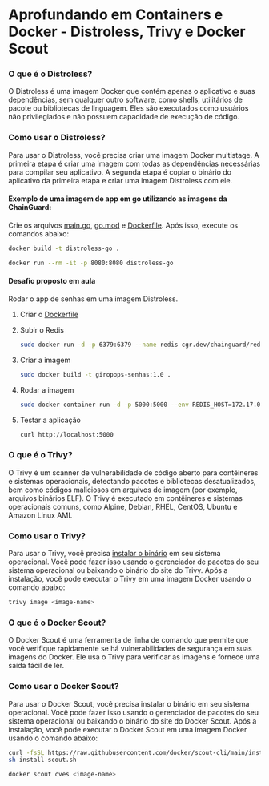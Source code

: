 # Aprofundando em Containers e Docker - Distroless, Trivy e Docker Scout

### O que é o Distroless?

O Distroless é uma imagem Docker que contém apenas o aplicativo e suas dependências, sem qualquer outro software, como shells, utilitários de pacote ou bibliotecas de linguagem. Eles são executados como usuários não privilegiados e não possuem capacidade de execução de código.

### Como usar o Distroless?

Para usar o Distroless, você precisa criar uma imagem Docker multistage. A primeira etapa é criar uma imagem com todas as dependências necessárias para compilar seu aplicativo. A segunda etapa é copiar o binário do aplicativo da primeira etapa e criar uma imagem Distroless com ele.



#### Exemplo de uma imagem de app em go utilizando as imagens da ChainGuard:

Crie os arquivos [main.go](/Day-3/Go-Distroless/main.go), [go.mod](/Day-3/Go-Distroless/go.mod) e [Dockerfile](/Day-3/Go-Distroless/Dockerfile). Após isso, execute os comandos abaixo:

```bash
docker build -t distroless-go .
```

```bash
docker run --rm -it -p 8080:8080 distroless-go
```

#### Desafio proposto em aula

Rodar o app de senhas em uma imagem Distroless.

1. Criar o [Dockerfile](/Day-3/Dockerfile)

2. Subir o Redis

    ```bash	
    sudo docker run -d -p 6379:6379 --name redis cgr.dev/chainguard/redis:latest
    ```

3. Criar a imagem

    ```bash
    sudo docker build -t giropops-senhas:1.0 .
    ```

4. Rodar a imagem

    ```bash
    sudo docker container run -d -p 5000:5000 --env REDIS_HOST=172.17.0.2 --name giropops-senhas giropops-senhas:1.0
    ```

5. Testar a aplicação

    ```bash
    curl http://localhost:5000
    ```

### O que é o Trivy?

O Trivy é um scanner de vulnerabilidade de código aberto para contêineres e sistemas operacionais, detectando pacotes e bibliotecas desatualizados, bem como códigos maliciosos em arquivos de imagem (por exemplo, arquivos binários ELF). O Trivy é executado em contêineres e sistemas operacionais comuns, como Alpine, Debian, RHEL, CentOS, Ubuntu e Amazon Linux AMI.

### Como usar o Trivy?

Para usar o Trivy, você precisa [instalar o binário](https://aquasecurity.github.io/trivy/v0.44/getting-started/installation/)  em seu sistema operacional. Você pode fazer isso usando o gerenciador de pacotes do seu sistema operacional ou baixando o binário do site do Trivy. Após a instalação, você pode executar o Trivy em uma imagem Docker usando o comando abaixo:

```bash
trivy image <image-name>
```

### O que é o Docker Scout?

O Docker Scout é uma ferramenta de linha de comando que permite que você verifique rapidamente se há vulnerabilidades de segurança em suas imagens do Docker. Ele usa o Trivy para verificar as imagens e fornece uma saída fácil de ler.

### Como usar o Docker Scout?

Para usar o Docker Scout, você precisa instalar o binário em seu sistema operacional. Você pode fazer isso usando o gerenciador de pacotes do seu sistema operacional ou baixando o binário do site do Docker Scout. Após a instalação, você pode executar o Docker Scout em uma imagem Docker usando o comando abaixo:

```bash
curl -fsSL https://raw.githubusercontent.com/docker/scout-cli/main/install.sh -o install-scout.sh
sh install-scout.sh
```

```bash
docker scout cves <image-name>
```